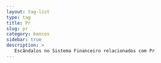 ```yaml
---
layout: tag-list
type: tag
title: Pr
slug: pr
category: bancos
sidebar: true
description: >
   Escândalos no Sistema Financeiro relacionados com Pr
---
```

